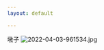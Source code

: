```yaml
---
layout: default

---
```

墩子
![2022-04-03-961534.jpg](https://zzn2022.github.io/feckless_set_decorator/assets/2022-04-03-961534.jpg)

